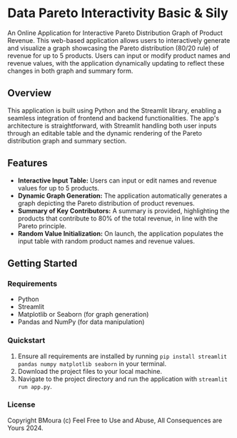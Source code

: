 # Data Pareto Interactivity Basic & Sily

An Online Application for Interactive Pareto Distribution Graph of Product Revenue. This web-based application allows users to interactively generate and visualize a graph showcasing the Pareto distribution (80/20 rule) of revenue for up to 5 products. Users can input or modify product names and revenue values, with the application dynamically updating to reflect these changes in both graph and summary form.

## Overview

This application is built using Python and the Streamlit library, enabling a seamless integration of frontend and backend functionalities. The app's architecture is straightforward, with Streamlit handling both user inputs through an editable table and the dynamic rendering of the Pareto distribution graph and summary section.

## Features

- **Interactive Input Table:** Users can input or edit names and revenue values for up to 5 products.
- **Dynamic Graph Generation:** The application automatically generates a graph depicting the Pareto distribution of product revenues.
- **Summary of Key Contributors:** A summary is provided, highlighting the products that contribute to 80% of the total revenue, in line with the Pareto principle.
- **Random Value Initialization:** On launch, the application populates the input table with random product names and revenue values.

## Getting Started

### Requirements

- Python
- Streamlit
- Matplotlib or Seaborn (for graph generation)
- Pandas and NumPy (for data manipulation)

### Quickstart

1. Ensure all requirements are installed by running `pip install streamlit pandas numpy matplotlib seaborn` in your terminal.
2. Download the project files to your local machine.
3. Navigate to the project directory and run the application with `streamlit run app.py`.

### License

Copyright BMoura (c) Feel Free to Use and Abuse, All Consequences are Yours 2024.